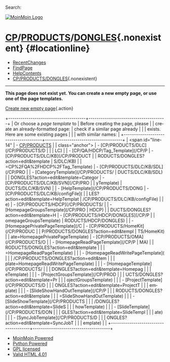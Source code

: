 <div id="header">

<div>

Search:

</div>

<div id="logo">

[![MoinMoin Logo](/moin_static194/common/moinmoin.png)](/FrontPage)

</div>

<span id="pagelocation"><span class="pagepath">[CP](/CP)<span class="sep">/</span>[PRODUCTS](/CP/PRODUCTS)</span><span class="sep">/</span>[DONGLES](/CP/PRODUCTS/DONGLES?action=fullsearch&value=linkto%3A%22CP%2FPRODUCTS%2FDONGLES%22&context=180 "Click to do a full-text search for this title"){.nonexistent}</span> {#locationline}
==========================================================================================================================================================================================================================================================================================================================

-   [RecentChanges](/RecentChanges)
-   [FindPage](/FindPage)
-   [HelpContents](/HelpContents)
-   [CP/PRODUCTS/DONGLES](/CP/PRODUCTS/DONGLES){.nonexistent}

<div id="pageline">

------------------------------------------------------------------------

</div>

</div>

<div id="page" lang="en" dir="ltr">

<div id="content" dir="ltr" lang="en">

<span id="top" class="anchor"></span> <span id="line-1"
class="anchor"></span><span id="line-2" class="anchor"></span><span
id="line-3" class="anchor"></span><span id="line-4"
class="anchor"></span><span id="line-5" class="anchor"></span><span
id="line-6" class="anchor"></span><span id="line-7"
class="anchor"></span><span id="line-8" class="anchor"></span><span
id="line-9" class="anchor"></span>
**This page does not exist yet. You can create a new empty page, or use
one of the page templates.** <span id="line-10"
class="anchor"></span><span id="line-11" class="anchor"></span>

[Create new empty page](/CP/PRODUCTS/DONGLES?action=edit){.action} <span
id="line-12" class="anchor"></span><span id="line-13"
class="anchor"></span>

<div>

+--------------------------------------+--------------------------------------+
| Or choose a *page template* to       | Before creating the page, please     |
| create an already-formatted page:    | check if a similar page already      |
|                                      | exists. Here are some existing pages |
|                                      | with similar names:                  |
+--------------------------------------+--------------------------------------+
| <span id="line-14"                   | -   [CP/PRODUCTS](/CP/PRODUCTS)      |
| class="anchor"></span>               | -   [CP/PRODUCTS/DLC](/CP/PRODUCTS/D |
|                                      | LC)                                  |
| -   [CP/QA/HDCP/Tag\_Template](/CP/P | -   [CP/PRODUCTS/DLC/KB](/CP/PRODUCT |
| RODUCTS/DONGLES?action=edit&template | S/DLC/KB)                            |
| =CP%2FQA%2FHDCP%2FTag_Template)      | -   [CP/PRODUCTS/DLC/KB/SDL](/CP/PRO |
| -   [CategoryTemplate](/CP/PRODUCTS/ | DUCTS/DLC/KB/SDL)                    |
| DONGLES?action=edit&template=Categor | -   [CP/PRODUCTS/DLC/KB/SVN](/CP/PRO |
| yTemplate)                           | DUCTS/DLC/KB/SVN)                    |
| -   [HelpTemplate](/CP/PRODUCTS/DONG | -   [CP/PRODUCTS/DLC/KB/configFile]( |
| LES?action=edit&template=HelpTemplat | /CP/PRODUCTS/DLC/KB/configFile)      |
| e)                                   | -   [CP/PRODUCTS/HDCP](/CP/PRODUCTS/ |
| -   [HomepageGroupsTemplate](/CP/PRO | HDCP)                                |
| DUCTS/DONGLES?action=edit&template=H | -   [CP/PRODUCTS/HDCP/DONGLES](/CP/P |
| omepageGroupsTemplate)               | RODUCTS/HDCP/DONGLES)                |
| -   [HomepagePrivatePageTemplate](/C | -   [CP/PRODUCTS/HomeKit](/CP/PRODUC |
| P/PRODUCTS/DONGLES?action=edit&templ | TS/HomeKit)                          |
| ate=HomepagePrivatePageTemplate)     | -   [CP/PRODUCTS/OMA](/CP/PRODUCTS/O |
| -   [HomepageReadPageTemplate](/CP/P | MA)                                  |
| RODUCTS/DONGLES?action=edit&template |                                      |
| =HomepageReadPageTemplate)           |                                      |
| -   [HomepageReadWritePageTemplate]( |                                      |
| /CP/PRODUCTS/DONGLES?action=edit&tem |                                      |
| plate=HomepageReadWritePageTemplate) |                                      |
| -   [HomepageTemplate](/CP/PRODUCTS/ |                                      |
| DONGLES?action=edit&template=Homepag |                                      |
| eTemplate)                           |                                      |
| -   [ProjectGroupsTemplate](/CP/PROD |                                      |
| UCTS/DONGLES?action=edit&template=Pr |                                      |
| ojectGroupsTemplate)                 |                                      |
| -   [ProjectTemplate](/CP/PRODUCTS/D |                                      |
| ONGLES?action=edit&template=ProjectT |                                      |
| emplate)                             |                                      |
| -   [SlideShowHandOutTemplate](/CP/P |                                      |
| RODUCTS/DONGLES?action=edit&template |                                      |
| =SlideShowHandOutTemplate)           |                                      |
| -   [SlideShowTemplate](/CP/PRODUCTS |                                      |
| /DONGLES?action=edit&template=SlideS |                                      |
| howTemplate)                         |                                      |
| -   [SlideTemplate](/CP/PRODUCTS/DON |                                      |
| GLES?action=edit&template=SlideTempl |                                      |
| ate)                                 |                                      |
| -   [SyncJobTemplate](/CP/PRODUCTS/D |                                      |
| ONGLES?action=edit&template=SyncJobT |                                      |
| emplate)                             |                                      |
+--------------------------------------+--------------------------------------+

</div>

<span id="line-15" class="anchor"></span><span id="bottom"
class="anchor"></span>

</div>

<div id="pagebottom">

</div>

</div>

<div id="footer">

-   [MoinMoin
    Powered](http://moinmo.in/ "This site uses the MoinMoin Wiki software.")
-   [Python
    Powered](http://moinmo.in/Python "MoinMoin is written in Python.")
-   [GPL licensed](http://moinmo.in/GPL "MoinMoin is GPL licensed.")
-   [Valid HTML
    4.01](http://validator.w3.org/check?uri=referer "Click here to validate this page.")

</div>
